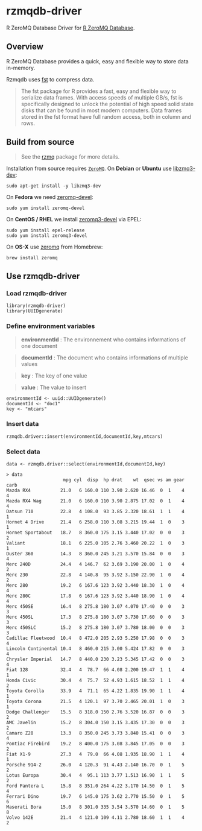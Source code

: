 # rzmqdb-driver
R ZeroMQ Database Driver for [R ZeroMQ Database](https://github.com/aborderon/rzmqdb).


## Overview
R ZeroMQ Database provides a quick, easy and flexible way to store data in-memory.

Rzmqdb uses [fst](https://www.fstpackage.org/) to compress data. 
> The fst package for R provides a fast, easy and flexible way to serialize data frames. With access speeds of multiple GB/s, fst is specifically designed to unlock the potential of high speed solid state disks that can be found in most modern computers. Data frames stored in the fst format have full random access, both in column and rows.

## Build from source

> See the [rzmq](https://github.com/ropensci/rzmq) package for more details.

Installation from source requires [`ZeroMQ`](http://zeromq.org/area:download). On __Debian__ or __Ubuntu__ use [libzmq3-dev](https://packages.debian.org/testing/libzmq3-dev):

```
sudo apt-get install -y libzmq3-dev
```

On __Fedora__ we need [zeromq-devel](https://apps.fedoraproject.org/packages/zeromq-devel):

```
sudo yum install zeromq-devel
```

On __CentOS / RHEL__ we install [zeromq3-devel](https://apps.fedoraproject.org/packages/zeromq3-devel) via EPEL:

```
sudo yum install epel-release
sudo yum install zeromq3-devel
```

On __OS-X__ use [zeromq](https://github.com/Homebrew/homebrew-core/blob/master/Formula/zeromq.rb) from Homebrew:

```
brew install zeromq
```

## Use rzmqdb-driver

### Load rzmqdb-driver
```
library(rzmqdb-driver)
library(UUIDgenerate)
```

### Define environment variables

>**environmentId** : The environnement who contains informations of one document

>**documentId** : The document who contains informations of multiple values

>**key** : The key of one value

>**value** : The value to insert

```
environmentId <- uuid::UUIDgenerate()
documentId <- "doc1"
key <- "mtcars"
```

### Insert data
```
rzmqdb.driver::insert(environmentId,documentId,key,mtcars)
```

### Select data
```
data <- rzmqdb.driver::select(environmentId,documentId,key)

> data
                     mpg cyl  disp  hp drat    wt  qsec vs am gear carb
Mazda RX4           21.0   6 160.0 110 3.90 2.620 16.46  0  1    4    4
Mazda RX4 Wag       21.0   6 160.0 110 3.90 2.875 17.02  0  1    4    4
Datsun 710          22.8   4 108.0  93 3.85 2.320 18.61  1  1    4    1
Hornet 4 Drive      21.4   6 258.0 110 3.08 3.215 19.44  1  0    3    1
Hornet Sportabout   18.7   8 360.0 175 3.15 3.440 17.02  0  0    3    2
Valiant             18.1   6 225.0 105 2.76 3.460 20.22  1  0    3    1
Duster 360          14.3   8 360.0 245 3.21 3.570 15.84  0  0    3    4
Merc 240D           24.4   4 146.7  62 3.69 3.190 20.00  1  0    4    2
Merc 230            22.8   4 140.8  95 3.92 3.150 22.90  1  0    4    2
Merc 280            19.2   6 167.6 123 3.92 3.440 18.30  1  0    4    4
Merc 280C           17.8   6 167.6 123 3.92 3.440 18.90  1  0    4    4
Merc 450SE          16.4   8 275.8 180 3.07 4.070 17.40  0  0    3    3
Merc 450SL          17.3   8 275.8 180 3.07 3.730 17.60  0  0    3    3
Merc 450SLC         15.2   8 275.8 180 3.07 3.780 18.00  0  0    3    3
Cadillac Fleetwood  10.4   8 472.0 205 2.93 5.250 17.98  0  0    3    4
Lincoln Continental 10.4   8 460.0 215 3.00 5.424 17.82  0  0    3    4
Chrysler Imperial   14.7   8 440.0 230 3.23 5.345 17.42  0  0    3    4
Fiat 128            32.4   4  78.7  66 4.08 2.200 19.47  1  1    4    1
Honda Civic         30.4   4  75.7  52 4.93 1.615 18.52  1  1    4    2
Toyota Corolla      33.9   4  71.1  65 4.22 1.835 19.90  1  1    4    1
Toyota Corona       21.5   4 120.1  97 3.70 2.465 20.01  1  0    3    1
Dodge Challenger    15.5   8 318.0 150 2.76 3.520 16.87  0  0    3    2
AMC Javelin         15.2   8 304.0 150 3.15 3.435 17.30  0  0    3    2
Camaro Z28          13.3   8 350.0 245 3.73 3.840 15.41  0  0    3    4
Pontiac Firebird    19.2   8 400.0 175 3.08 3.845 17.05  0  0    3    2
Fiat X1-9           27.3   4  79.0  66 4.08 1.935 18.90  1  1    4    1
Porsche 914-2       26.0   4 120.3  91 4.43 2.140 16.70  0  1    5    2
Lotus Europa        30.4   4  95.1 113 3.77 1.513 16.90  1  1    5    2
Ford Pantera L      15.8   8 351.0 264 4.22 3.170 14.50  0  1    5    4
Ferrari Dino        19.7   6 145.0 175 3.62 2.770 15.50  0  1    5    6
Maserati Bora       15.0   8 301.0 335 3.54 3.570 14.60  0  1    5    8
Volvo 142E          21.4   4 121.0 109 4.11 2.780 18.60  1  1    4    2
```

